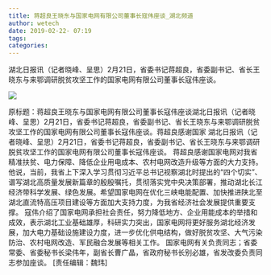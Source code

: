 ```yaml
---
title: 蒋超良王晓东与国家电网有限公司董事长寇伟座谈_湖北频道
author: wetech
date: 2019-02-22- 07:19
tags: 
categories: 
---
```

湖北日报讯（记者晓峰、呈思）2月21日，省委书记蒋超良，省委副书记、省长王晓东与来鄂调研脱贫攻坚工作的国家电网有限公司董事长寇伟座谈。
<!-- more -->
                
<img align="center" border="0" src="http://p2.ifengimg.com/a/2016/0810/204c433878d5cf9size1_w16_h16.png" />
                
            
原标题：蒋超良王晓东与国家电网有限公司董事长寇伟座谈湖北日报讯（记者晓峰、呈思）2月21日，省委书记蒋超良，省委副书记、省长王晓东与来鄂调研脱贫攻坚工作的国家电网有限公司董事长寇伟座谈。蒋超良感谢国家
湖北日报讯（记者晓峰、呈思）2月21日，省委书记蒋超良，省委副书记、省长王晓东与来鄂调研脱贫攻坚工作的国家电网有限公司董事长寇伟座谈。
蒋超良感谢国家电网对我省精准扶贫、电力保障、降低企业用电成本、农村电网改造升级等方面的大力支持。他说，当前，我省上下深入学习贯彻习近平总书记视察湖北时提出的“四个切实”、谱写湖北高质量发展新篇章的殷殷嘱托，贯彻落实党中央决策部署，推动湖北长江经济带科学发展、绿色发展。希望国家电网在优化三峡电能配置、加快推进陕北至湖北直流特高压项目建设等方面加大支持力度，为我省经济社会发展提供重要支撑。
寇伟介绍了国家电网承担社会责任，努力降低地方、企业用能成本的举措和成效，表示湖北工业基础雄厚，科研实力突出，国家电网将更好服务湖北经济发展，加大电力基础设施建设力度，进一步优化供电结构，做好脱贫攻坚、大气污染防治、农村电网改造、军民融合发展等相关工作。
国家电网有关负责同志；省委常委、省委秘书长梁伟年，副省长曹广晶，省政府秘书长别必雄，省发改委负责同志参加座谈。
[责任编辑：魏玮]
            
